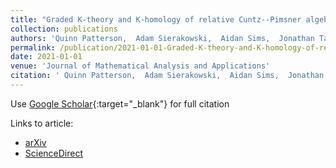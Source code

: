 ```yaml
---
title: "Graded K-theory and K-homology of relative Cuntz--Pimsner algebras and graph C*-algebras"
collection: publications
authors: 'Quinn Patterson,  Adam Sierakowski,  Aidan Sims,  Jonathan Taylor'
permalink: /publication/2021-01-01-Graded-K-theory-and-K-homology-of-relative-Cuntz-Pimsner-algebras-and-graph-C-algebras
date: 2021-01-01
venue: 'Journal of Mathematical Analysis and Applications'
citation: ' Quinn Patterson,  Adam Sierakowski,  Aidan Sims,  Jonathan Taylor, &quot;Graded K-theory and K-homology of relative Cuntz--Pimsner algebras and graph C*-algebras.&quot; Journal of Mathematical Analysis and Applications, 2021.'
---
```

Use [Google Scholar](https://scholar.google.com/scholar?q=Graded+K+theory+and+K+homology+of+relative+Cuntz++Pimsner+algebras+and+graph+C*+algebras){:target="_blank"} for full citation

Links to article: 
- [arXiv](https://arxiv.org/abs/2005.11921) 
- [ScienceDirect](https://www.sciencedirect.com/science/article/pii/S0022247X20309859)